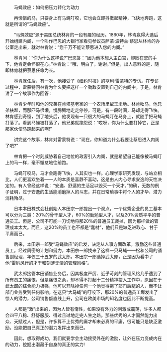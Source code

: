 　　马蝇效应：如何把压力转化为动力

　　再懒惰的马，只要身上有马蝇叮咬，它也会立即抖擞起精神，飞快地奔跑，这就是所谓的“马蝇效应”。

　　“马蝇效应”源于美国总统林肯的一段有趣的经历。1860年，林肯赢得大选后开始组建内阁，一个叫作巴恩的大银行家看见参议员萨蒙·波特兰·蔡思从林肯的办公室走出来，就对林肯说：“您千万不能让蔡思进入您的内阁。”

　　林肯问：“你为什么这样说?”巴恩答：“因为他本想入主白宫，却败在您的手下，他肯定会怀恨在心。”林肯说：“哦，明白了，谢谢。”但是，出人意料的是，随即林肯就把蔡思任命为长。

　　林肯就任后，有一次，他接受了《纽约时报》的亨利·雷蒙特的专访。在专访过程中，雷蒙特问林肯为什么要把这样一个劲敌安置到自己的内阁中。于是，林肯讲了一个故事作为回答：

　　林肯少年时和他的兄弟在肯塔基老家的一个农场里犁玉米地。林肯吆马，他兄弟扶犁，而那匹马很懒，慢腾腾地走走停停。可是，有一段时间，马却走得飞快。林肯感到奇怪，到了地头后，他发现有一只很大的马蝇叮在马身上，就随手把马蝇打落了。看到马蝇被打落了，他兄弟就抱怨说：“哎呀，你为什么要打掉它，正是那家伙使马跑起来的啊!”

　　讲完这个故事，林肯对雷蒙特说：“现在，你知道为什么我要让蔡思进入内阁了吧?”

　　林肯把一个时刻威胁着自己地位的政客引入内阁，就是希望自己能像被马蝇盯上的马一样，毫不懈怠地往前跑。

　　马蝇叮咬马，马才会跑得飞快，人其实也一样。心理学家研究发现，与站立相比，人们更喜欢坐着——人的本质是喜静不喜动，这是由人内心寻求安逸的天性决定的。有人曾经这样说：“安逸、舒适的生活足以毁灭一个天才。”的确，无数的例子证明，过于安逸的生活能消磨掉人的斗志，并在日常琐事中将个人的才华、潜力消耗殆尽。

　　日本本田株式会社创始人本田宗一郎提出一个观点，一个优秀企业的员工基本可以分为三类：20%的骨干型人才，60%的勤勉型人才，以及20%资质平平的普通员工。但是，公司不可能一刀切地将那20%的普通员工裁掉，因为那样做的管理成本太大。而且，这20%的员工也不都是“蠢材”，他们只是缺乏进取心、甘于平庸而已。

　　后来，本田宗一郎受“马蝇效应”的启发，决定从人事方面改革，激励这些普通员工。经过周密的计划和努力，本田宗一郎找来了这样一只马蝇——松和公司的销售副经理、年仅三十五岁的武太郎。本田宗一郎选择武太郎，正是因为看中了他“雷厉风行的才干和刻薄无情的管理风格”。

　　武太郎接管本田销售业务后，因其极度严厉、近乎苛刻的管理风格几乎遭到了所有员工的痛恨，但是痛恨之余，却不得不打起十二分精神投入工作中，原因在于武太郎的综合能力极强，他可以开除掉任何一个他觉得拖了部门后腿的人，而不让部门业务受到任何影响。在这只“大马蝇”的叮咬下，那20%的普通员工爆发出了惊人的潜力，公司销售额直线上升，公司在欧美市场的知名度也因此不断提高。

　　人都是“激”出来的，因为人皆有惰性，如果没有外力的刺激或震荡，许多人都会四平八稳、舒舒服服、得过且过地走完人生之路。那些优秀的人才固然能力出众、天赋过人，但是，许多算不上优秀的庸才却未必真的平庸，很可能只是缺乏激励，没能把自己真正的潜力发挥出来而已。

　　因此，想取得成功，我们就要学会主动接受外在的激励，让外在压力变成内在的动力，挖掘出潜藏于自身的真正的实力!